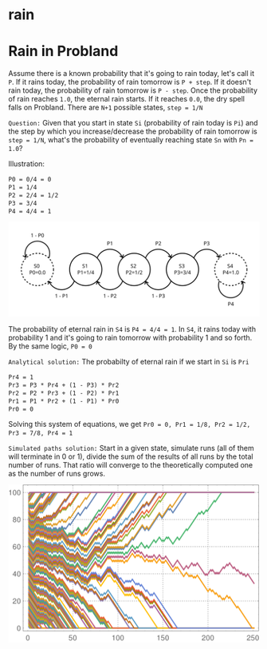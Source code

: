 rain
=====
# Rain in Probland

Assume there is a known probability that it's going to rain today, let's call it `P`. 
If it rains today, the probability of rain tomorrow is `P + step`. 
If it doesn't rain today, the probability of rain tomorrow is `P - step`. 
Once the probability of rain reaches `1.0`, the eternal rain starts. If it reaches `0.0`, the dry spell falls on Probland. There are `N+1` possible states, `step = 1/N`

`Question:` Given that you start in state `Si` (probability of rain today is `Pi`) and the step by which you increase/decrease the probability of rain tomorrow is `step = 1/N`, what's the probability of eventually reaching state `Sn` with `Pn = 1.0`?

Illustration: 

    P0 = 0/4 = 0
    P1 = 1/4
    P2 = 2/4 = 1/2
    P3 = 3/4
    P4 = 4/4 = 1

![mc_rain](mc_rain.svg)

The probability of eternal rain in `S4` is `P4 = 4/4 = 1`. In `S4`, it rains today with probability 1 and it's going to rain tomorrow with probability 1 and so forth. By the same logic, `P0 = 0`

`Analytical solution:` The probabilty of eternal rain if we start in `Si` is `Pri` 

    Pr4 = 1
    Pr3 = P3 * Pr4 + (1 - P3) * Pr2
    Pr2 = P2 * Pr3 + (1 - P2) * Pr1
    Pr1 = P1 * Pr2 + (1 - P1) * Pr0
    Pr0 = 0

Solving this system of equations, we get `Pr0 = 0, Pr1 = 1/8, Pr2 = 1/2, Pr3 = 7/8, Pr4 = 1`

`Simulated paths solution:` Start in a given state, simulate runs (all of them will terminate in 0 or 1), divide the sum of the results of all runs by the total number of runs. That ratio will converge to the theoretically computed one as the number of runs grows.

![rain](rain.png)
